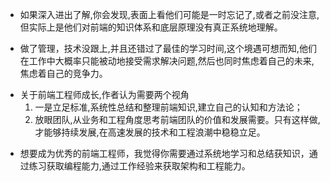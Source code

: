 - 如果深入进出了解,你会发现,表面上看他们可能是一时忘记了,或者之前没注意,但实际上是他们对前端的知识体系和底层原理没有真正系统地理解。

* 做了管理，技术没跟上,并且还错过了最佳的学习时间,这个境遇可想而知,他们在工作中大概率只能被动地接受需求解决问题,然后也同时焦虑着自己的未来,焦虑着自己的竞争力。

- 关于前端工程师成长,作者认为需要两个视角
  1. 一是立足标准,系统性总结和整理前端知识,建立自己的认知和方法论；
  2. 放眼团队,从业务和工程角度思考前端团队的价值和发展需要。只有这样做,才能够持续发展,在高速发展的技术和工程浪潮中稳稳立足。

* 想要成为优秀的前端工程师，我觉得你需要通过系统地学习和总结获知识，通过练习获取编程能力,通过工作经验来获取架构和工程能力。
